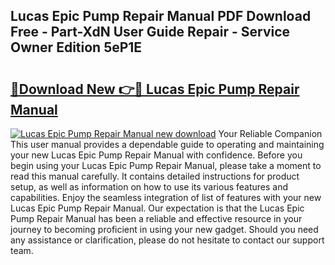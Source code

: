 ## Lucas Epic Pump Repair Manual PDF Download Free - Part-XdN User Guide Repair - Service Owner Edition 5eP1E

# <h2><a href="http://bc63305.oget.top/?id=Lucas+Epic+Pump+Repair+Manual">🔗Download New 👉🔴 Lucas Epic Pump Repair Manual</a></h2>

[![Lucas Epic Pump Repair Manual new download](https://i.imgur.com/5g1atiW.png)](http://bc63305.oget.top/?id=Lucas+Epic+Pump+Repair+Manual)
Your Reliable Companion This user manual provides a dependable guide to operating and maintaining your new Lucas Epic Pump Repair Manual with confidence. Before you begin using your Lucas Epic Pump Repair Manual, please take a moment to read this manual carefully. It contains detailed instructions for product setup, as well as information on how to use its various features and capabilities. Enjoy the seamless integration of list of features with your new Lucas Epic Pump Repair Manual. Our expectation is that the Lucas Epic Pump Repair Manual has been a reliable and effective resource in your journey to becoming proficient in using your new gadget. Should you need any assistance or clarification, please do not hesitate to contact our support team.
